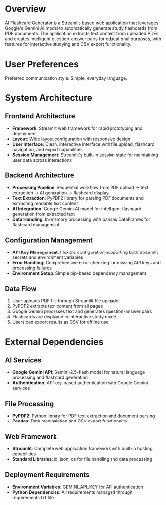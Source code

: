 # Overview

AI Flashcard Generator is a Streamlit-based web application that leverages Google's Gemini AI model to automatically generate study flashcards from PDF documents. The application extracts text content from uploaded PDFs and creates intelligent question-answer pairs for educational purposes, with features for interactive studying and CSV export functionality.

# User Preferences

Preferred communication style: Simple, everyday language.

# System Architecture

## Frontend Architecture
- **Framework**: Streamlit web framework for rapid prototyping and deployment
- **Layout**: Wide layout configuration with responsive design
- **User Interface**: Clean, interactive interface with file upload, flashcard navigation, and export capabilities
- **Session Management**: Streamlit's built-in session state for maintaining user data across interactions

## Backend Architecture
- **Processing Pipeline**: Sequential workflow from PDF upload → text extraction → AI generation → flashcard display
- **Text Extraction**: PyPDF2 library for parsing PDF documents and extracting readable text content
- **AI Integration**: Google Gemini AI model for intelligent flashcard generation from extracted text
- **Data Handling**: In-memory processing with pandas DataFrames for flashcard management

## Configuration Management
- **API Key Management**: Flexible configuration supporting both Streamlit secrets and environment variables
- **Error Handling**: Comprehensive error checking for missing API keys and processing failures
- **Environment Setup**: Simple pip-based dependency management

## Data Flow
1. User uploads PDF file through Streamlit file uploader
2. PyPDF2 extracts text content from all pages
3. Google Gemini processes text and generates question-answer pairs
4. Flashcards are displayed in interactive study mode
5. Users can export results as CSV for offline use

# External Dependencies

## AI Services
- **Google Gemini API**: Gemini-2.5-flash model for natural language processing and flashcard generation
- **Authentication**: API key-based authentication with Google Gemini services

## File Processing
- **PyPDF2**: Python library for PDF text extraction and document parsing
- **Pandas**: Data manipulation and CSV export functionality

## Web Framework
- **Streamlit**: Complete web application framework with built-in hosting capabilities
- **Standard Libraries**: io, json, os for file handling and data processing

## Deployment Requirements
- **Environment Variables**: GEMINI_API_KEY for API authentication
- **Python Dependencies**: All requirements managed through requirements.txt file